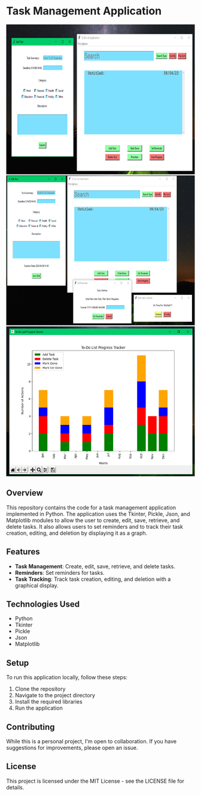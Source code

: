 # Task Management Application

<img height="400" src="https://github.com/AbdulDevHub/Tkinter-To-Do-List/blob/main/Example%20View%201.PNG?raw=true">
<img height="400" src="https://github.com/AbdulDevHub/Tkinter-To-Do-List/blob/main/Example%20View%202.PNG?raw=true">
<img height="400" src="https://github.com/AbdulDevHub/Tkinter-To-Do-List/blob/main/Example%20View%203.PNG?raw=true">

## Overview

This repository contains the code for a task management application implemented in Python. The application uses the Tkinter, Pickle, Json, and Matplotlib modules to allow the user to create, edit, save, retrieve, and delete tasks. It also allows users to set reminders and to track their task creation, editing, and deletion by displaying it as a graph.

## Features

- **Task Management**: Create, edit, save, retrieve, and delete tasks.
- **Reminders**: Set reminders for tasks.
- **Task Tracking**: Track task creation, editing, and deletion with a graphical display.

## Technologies Used

- Python
- Tkinter
- Pickle
- Json
- Matplotlib

## Setup

To run this application locally, follow these steps:

1. Clone the repository
2. Navigate to the project directory
3. Install the required libraries
4. Run the application

## Contributing

While this is a personal project, I'm open to collaboration. If you have suggestions for improvements, please open an issue.

## License

This project is licensed under the MIT License - see the LICENSE file for details.

<br>
